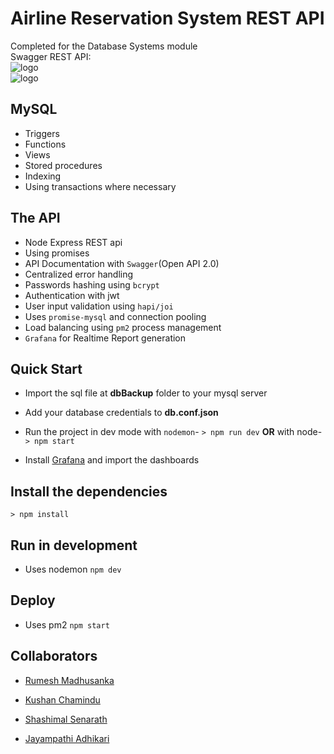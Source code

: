 # Airline Reservation System REST API
Completed for the Database Systems module<br>
Swagger REST API:<br>
![logo](images/swagger1.png) 
<br>
![logo](images/grafana.png)

## MySQL
* Triggers
* Functions
* Views
* Stored procedures
* Indexing 
* Using transactions where necessary

## The API
* Node Express REST api
* Using promises
* API Documentation with `Swagger`(Open API 2.0)
* Centralized error handling
* Passwords hashing using `bcrypt`
* Authentication with jwt
* User input validation using `hapi/joi`
* Uses `promise-mysql` and connection pooling
* Load balancing using `pm2` process management
* `Grafana` for Realtime Report generation 


## Quick Start

- Import the sql file at **dbBackup** folder to your mysql server

- Add your database credentials to **db.conf.json**

- Run the project in dev mode with `nodemon`- ```> npm run dev``` **OR**  with node- ```> npm start```

- Install [Grafana](https://grafana.com/) and import the dashboards


## Install the dependencies
```
> npm install 
```

## Run in development
- Uses nodemon ```npm dev```

## Deploy
- Uses pm2 ```npm start```



## Collaborators

- [Rumesh Madhusanka](https://github.com/rumeshmadhusanka)

- [Kushan Chamindu](https://github.com/KushanChamindu)

- [Shashimal Senarath](https://github.com/shashimalcse)

- [Jayampathi Adhikari](https://github.com/jayampathiadhikari)
